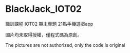# BlackJack_IOT02
職訓課程 IOT02 期末專題 21點手機遊戲app

圖片均未取得授權，僅程式碼為原創。

The pictures are not authorized, only the code is original
